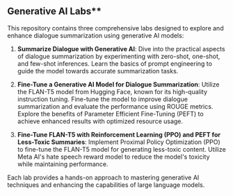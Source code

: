 ## Generative AI Labs**

This repository contains three comprehensive labs designed to explore and enhance dialogue summarization using generative AI models:

1. **Summarize Dialogue with Generative AI**: Dive into the practical aspects of dialogue summarization by
   experimenting with zero-shot, one-shot, and few-shot inferences. Learn the basics of prompt engineering
   to guide the model towards accurate summarization tasks.

2. **Fine-Tune a Generative AI Model for Dialogue Summarization**: Utilize the FLAN-T5 model from Hugging Face,
   known for its high-quality instruction tuning. Fine-tune the model to improve dialogue summarization and
   evaluate the performance using ROUGE metrics. Explore the benefits of Parameter Efficient Fine-Tuning (PEFT)
   to achieve enhanced results with optimized resource usage.

3. **Fine-Tune FLAN-T5 with Reinforcement Learning (PPO) and PEFT for Less-Toxic Summaries**: Implement Proximal
   Policy Optimization (PPO) to fine-tune the FLAN-T5 model for generating less-toxic content.
   Utilize Meta AI's hate speech reward model to reduce the model's toxicity while maintaining performance.

Each lab provides a hands-on approach to mastering generative AI techniques and enhancing the capabilities of large language models.
